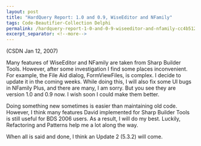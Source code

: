 ```yaml
---
layout: post
title: "HardQuery Report: 1.0 and 0.9, WiseEditor and NFamily"
tags: Code-Beautifier-Collection Delphi
permalink: /hardquery-report-1-0-and-0-9-wiseeditor-and-nfamily-cc4b51210503
excerpt_separator: <!--more-->
---
```

(CSDN Jan 12, 2007)

Many features of WiseEditor and NFamily are taken from Sharp Builder Tools. However, after some investigation I find some places inconvenient. For example, the File Aid dialog, FormViewFiles, is complex. I decide to update it in the coming weeks. While doing this, I will also fix some UI bugs in NFamily Plus, and there are many, I am sorry. But you see they are version 1.0 and 0.9 now. I wish soon I could make them better.

Doing something new sometimes is easier than maintaining old code. However, I think many features David implemented for Sharp Builder Tools is still useful for BDS 2006 users. As a result, I will do my best. Luckily, Refactoring and Patterns help me a lot along the way.

When all is said and done, I think an Update 2 (5.3.2) will come.
<!--more-->